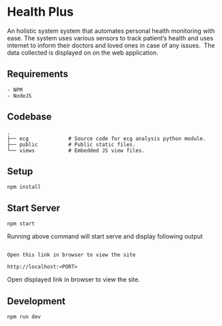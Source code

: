 # Health Plus
An holistic system system that automates personal health monitoring with ease. The system uses various sensors to track patient’s health and uses internet to inform their doctors and loved ones in case of any issues.  The data collected is displayed on on the web application.

## Requirements
    - NPM
    - NodeJS

## Codebase
```
.
├── ecg             # Source code for ecg analysis python module. 
├── public          # Public static files.
└── views           # Embedded JS view files. 
```

## Setup
```
npm install
```

## Start Server
```
npm start
```

Running above command will start serve and display following output
```

Open this link in browser to view the site

http://localhost:<PORT>

```
Open displayed link in browser to view the site.

## Development
```
npm run dev
```
